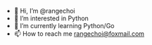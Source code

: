 - 👋 Hi, I’m @rangechoi
- 👀 I’m interested in Python
- 🌱 I’m currently learning Python/Go
- 📫 How to reach me rangechoi@foxmail.com
